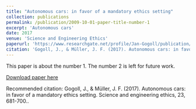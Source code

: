 ```yaml
---
title: "Autonomous cars: in favor of a mandatory ethics setting"
collection: publications
permalink: /publication/2009-10-01-paper-title-number-1
excerpt: 'Autonomous cars'
date: 2017
venue: 'Science and Engineering Ethics'
paperurl: 'https://www.researchgate.net/profile/Jan-Gogoll/publication/303665810_Autonomous_cars_In_favor_of_a_mandatory_ethics_setting/links/63fdba5357495059454cae1d/Autonomous-cars-In-favor-of-a-mandatory-ethics-setting.pdf'
citation: 'Gogoll, J., & Müller, J. F. (2017). Autonomous cars: in favor of a mandatory ethics setting. Science and engineering ethics, 23, 681-700.'
---
```

This paper is about the number 1. The number 2 is left for future work.

[Download paper here](https://www.researchgate.net/profile/Jan-Gogoll/publication/303665810_Autonomous_cars_In_favor_of_a_mandatory_ethics_setting/links/63fdba5357495059454cae1d/Autonomous-cars-In-favor-of-a-mandatory-ethics-setting.pdf)

Recommended citation: Gogoll, J., & Müller, J. F. (2017). Autonomous cars: in favor of a mandatory ethics setting. Science and engineering ethics, 23, 681-700..
